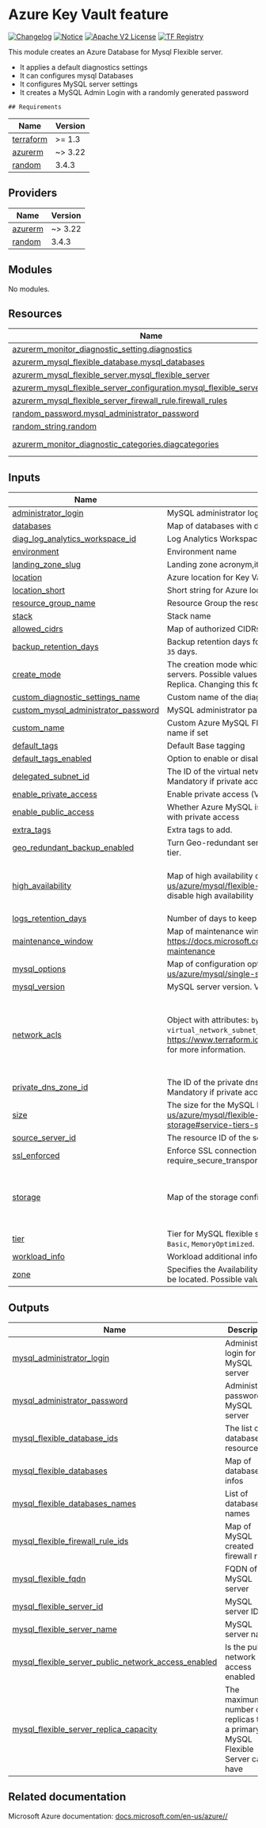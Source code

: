 # Azure Key Vault feature
[![Changelog](https://img.shields.io/badge/changelog-release-green.svg)](CHANGELOG.md) [![Notice](https://img.shields.io/badge/notice-copyright-yellow.svg)](NOTICE) [![Apache V2 License](https://img.shields.io/badge/license-Apache%20V2-orange.svg)](LICENSE) [![TF Registry](https://img.shields.io/badge/terraform-registry-blue.svg)](https://registry.terraform.io/)

This module creates an Azure Database for Mysql Flexible server. 

  - It applies a default diagnostics settings  
  - It can configures mysql Databases  
  - It configures MySQL server settings
  - It creates a MySQL Admin Login with a randomly generated password


<!-- BEGIN_TF_DOCS -->
    ## Requirements

| Name | Version |
|------|---------|
| <a name="requirement_terraform"></a> [terraform](#requirement\_terraform) | >= 1.3 |
| <a name="requirement_azurerm"></a> [azurerm](#requirement\_azurerm) | ~> 3.22 |
| <a name="requirement_random"></a> [random](#requirement\_random) | 3.4.3 |

## Providers

| Name | Version |
|------|---------|
| <a name="provider_azurerm"></a> [azurerm](#provider\_azurerm) | ~> 3.22 |
| <a name="provider_random"></a> [random](#provider\_random) | 3.4.3 |

## Modules

No modules.

## Resources

| Name | Type |
|------|------|
| [azurerm_monitor_diagnostic_setting.diagnostics](https://registry.terraform.io/providers/hashicorp/azurerm/latest/docs/resources/monitor_diagnostic_setting) | resource |
| [azurerm_mysql_flexible_database.mysql_databases](https://registry.terraform.io/providers/hashicorp/azurerm/latest/docs/resources/mysql_flexible_database) | resource |
| [azurerm_mysql_flexible_server.mysql_flexible_server](https://registry.terraform.io/providers/hashicorp/azurerm/latest/docs/resources/mysql_flexible_server) | resource |
| [azurerm_mysql_flexible_server_configuration.mysql_flexible_server_config](https://registry.terraform.io/providers/hashicorp/azurerm/latest/docs/resources/mysql_flexible_server_configuration) | resource |
| [azurerm_mysql_flexible_server_firewall_rule.firewall_rules](https://registry.terraform.io/providers/hashicorp/azurerm/latest/docs/resources/mysql_flexible_server_firewall_rule) | resource |
| [random_password.mysql_administrator_password](https://registry.terraform.io/providers/hashicorp/random/3.4.3/docs/resources/password) | resource |
| [random_string.random](https://registry.terraform.io/providers/hashicorp/random/3.4.3/docs/resources/string) | resource |
| [azurerm_monitor_diagnostic_categories.diagcategories](https://registry.terraform.io/providers/hashicorp/azurerm/latest/docs/data-sources/monitor_diagnostic_categories) | data source |

## Inputs

| Name | Description | Type | Default | Required |
|------|-------------|------|---------|:--------:|
| <a name="input_administrator_login"></a> [administrator\_login](#input\_administrator\_login) | MySQL administrator login | `string` | n/a | yes |
| <a name="input_databases"></a> [databases](#input\_databases) | Map of databases with default collation and charset. | `map(map(string))` | n/a | yes |
| <a name="input_diag_log_analytics_workspace_id"></a> [diag\_log\_analytics\_workspace\_id](#input\_diag\_log\_analytics\_workspace\_id) | Log Analytics Workspace Id for logs and metrics diagnostics destination | `string` | n/a | yes |
| <a name="input_environment"></a> [environment](#input\_environment) | Environment name | `string` | n/a | yes |
| <a name="input_landing_zone_slug"></a> [landing\_zone\_slug](#input\_landing\_zone\_slug) | Landing zone acronym,it will be used to generate the resource nae | `string` | n/a | yes |
| <a name="input_location"></a> [location](#input\_location) | Azure location for Key Vault. | `string` | n/a | yes |
| <a name="input_location_short"></a> [location\_short](#input\_location\_short) | Short string for Azure location. | `string` | n/a | yes |
| <a name="input_resource_group_name"></a> [resource\_group\_name](#input\_resource\_group\_name) | Resource Group the resources will belong to | `string` | n/a | yes |
| <a name="input_stack"></a> [stack](#input\_stack) | Stack name | `string` | n/a | yes |
| <a name="input_allowed_cidrs"></a> [allowed\_cidrs](#input\_allowed\_cidrs) | Map of authorized CIDRs. Mandatory if public access is enabled | `map(string)` | `null` | no |
| <a name="input_backup_retention_days"></a> [backup\_retention\_days](#input\_backup\_retention\_days) | Backup retention days for the server, supported values are between `7` and `35` days. | `number` | `7` | no |
| <a name="input_create_mode"></a> [create\_mode](#input\_create\_mode) | The creation mode which can be used to restore or replicate existing servers. Possible values are Default, PointInTimeRestore, GeoRestore, and Replica. Changing this forces a new MySQL Flexible Server to be created. | `string` | `"Default"` | no |
| <a name="input_custom_diagnostic_settings_name"></a> [custom\_diagnostic\_settings\_name](#input\_custom\_diagnostic\_settings\_name) | Custom name of the diagnostics settings, name will be 'default' if not set. | `string` | `"default"` | no |
| <a name="input_custom_mysql_administrator_password"></a> [custom\_mysql\_administrator\_password](#input\_custom\_mysql\_administrator\_password) | MySQL administrator password. If not set, randomly generated | `string` | `null` | no |
| <a name="input_custom_name"></a> [custom\_name](#input\_custom\_name) | Custom Azure MySQL Flexible Server Name, it will overide the generated name if set | `string` | `""` | no |
| <a name="input_default_tags"></a> [default\_tags](#input\_default\_tags) | Default Base tagging | `map(string)` | `{}` | no |
| <a name="input_default_tags_enabled"></a> [default\_tags\_enabled](#input\_default\_tags\_enabled) | Option to enable or disable default tags. | `bool` | `true` | no |
| <a name="input_delegated_subnet_id"></a> [delegated\_subnet\_id](#input\_delegated\_subnet\_id) | The ID of the virtual network subnet to create the MySQL Flexible Server. Mandatory if private access is enabled | `string` | `null` | no |
| <a name="input_enable_private_access"></a> [enable\_private\_access](#input\_enable\_private\_access) | Enable private access (VNET Integration) - Requires a delegated subnet | `bool` | `true` | no |
| <a name="input_enable_public_access"></a> [enable\_public\_access](#input\_enable\_public\_access) | Whether Azure MySQL is available from public network. - Not compatible with private access | `bool` | `false` | no |
| <a name="input_extra_tags"></a> [extra\_tags](#input\_extra\_tags) | Extra tags to add. | `map(string)` | `{}` | no |
| <a name="input_geo_redundant_backup_enabled"></a> [geo\_redundant\_backup\_enabled](#input\_geo\_redundant\_backup\_enabled) | Turn Geo-redundant server backups on/off. Not available for the Basic tier. | `bool` | `false` | no |
| <a name="input_high_availability"></a> [high\_availability](#input\_high\_availability) | Map of high availability configuration: https://docs.microsoft.com/en-us/azure/mysql/flexible-server/concepts-high-availability. `null` to disable high availability | <pre>object({<br>    mode                      = string<br>    standby_availability_zone = optional(number)<br>  })</pre> | <pre>{<br>  "mode": "SameZone",<br>  "standby_availability_zone": 1<br>}</pre> | no |
| <a name="input_logs_retention_days"></a> [logs\_retention\_days](#input\_logs\_retention\_days) | Number of days to keep logs on storage account. | `number` | `30` | no |
| <a name="input_maintenance_window"></a> [maintenance\_window](#input\_maintenance\_window) | Map of maintenance window configuration: https://docs.microsoft.com/en-us/azure/mysql/flexible-server/concepts-maintenance | `map(number)` | `null` | no |
| <a name="input_mysql_options"></a> [mysql\_options](#input\_mysql\_options) | Map of configuration options: https://learn.microsoft.com/en-us/azure/mysql/single-server/concepts-server-parameters | `map(string)` | `{}` | no |
| <a name="input_mysql_version"></a> [mysql\_version](#input\_mysql\_version) | MySQL server version. Valid values are `5.7` and `8.0.21` | `string` | `"8.0.21"` | no |
| <a name="input_network_acls"></a> [network\_acls](#input\_network\_acls) | Object with attributes: `bypass`, `default_action`, `ip_rules`, `virtual_network_subnet_ids`. Set to `null` to disable. See https://www.terraform.io/docs/providers/azurerm/r/key_vault.html#bypass for more information. | <pre>object({<br>    bypass                     = optional(string, "None"),<br>    default_action             = optional(string, "Deny"),<br>    ip_rules                   = optional(list(string)),<br>    virtual_network_subnet_ids = optional(list(string)),<br>  })</pre> | `{}` | no |
| <a name="input_private_dns_zone_id"></a> [private\_dns\_zone\_id](#input\_private\_dns\_zone\_id) | The ID of the private dns zone to create the MySQL Flexible Server. Mandatory if private access is enabled | `string` | `null` | no |
| <a name="input_size"></a> [size](#input\_size) | The size for the MySQL Flexible Server: https://learn.microsoft.com/en-us/azure/mysql/flexible-server/concepts-service-tiers-storage#service-tiers-size-and-server-types | `string` | `"Standard_D2ds_v4"` | no |
| <a name="input_source_server_id"></a> [source\_server\_id](#input\_source\_server\_id) | The resource ID of the source MySQL Flexible Server to be restored. | `string` | `null` | no |
| <a name="input_ssl_enforced"></a> [ssl\_enforced](#input\_ssl\_enforced) | Enforce SSL connection on MySQL provider and set require\_secure\_transport on MySQL Server | `bool` | `true` | no |
| <a name="input_storage"></a> [storage](#input\_storage) | Map of the storage configuration | <pre>object({<br>    auto_grow_enabled = optional(bool)<br>    iops              = optional(number)<br>    size_gb           = optional(number)<br>  })</pre> | `null` | no |
| <a name="input_tier"></a> [tier](#input\_tier) | Tier for MySQL flexible server SKU. Possible values are: `GeneralPurpose`, `Basic`, `MemoryOptimized`. | `string` | `"GeneralPurpose"` | no |
| <a name="input_workload_info"></a> [workload\_info](#input\_workload\_info) | Workload additional info to be used in the resource name | `string` | `""` | no |
| <a name="input_zone"></a> [zone](#input\_zone) | Specifies the Availability Zone in which this MySQL Flexible Server should be located. Possible values are 1, 2 and 3 | `number` | `1` | no |

## Outputs

| Name | Description |
|------|-------------|
| <a name="output_mysql_administrator_login"></a> [mysql\_administrator\_login](#output\_mysql\_administrator\_login) | Administrator login for MySQL server |
| <a name="output_mysql_administrator_password"></a> [mysql\_administrator\_password](#output\_mysql\_administrator\_password) | Administrator password for MySQL server |
| <a name="output_mysql_flexible_database_ids"></a> [mysql\_flexible\_database\_ids](#output\_mysql\_flexible\_database\_ids) | The list of all database resource IDs |
| <a name="output_mysql_flexible_databases"></a> [mysql\_flexible\_databases](#output\_mysql\_flexible\_databases) | Map of databases infos |
| <a name="output_mysql_flexible_databases_names"></a> [mysql\_flexible\_databases\_names](#output\_mysql\_flexible\_databases\_names) | List of databases names |
| <a name="output_mysql_flexible_firewall_rule_ids"></a> [mysql\_flexible\_firewall\_rule\_ids](#output\_mysql\_flexible\_firewall\_rule\_ids) | Map of MySQL created firewall rules |
| <a name="output_mysql_flexible_fqdn"></a> [mysql\_flexible\_fqdn](#output\_mysql\_flexible\_fqdn) | FQDN of the MySQL server |
| <a name="output_mysql_flexible_server_id"></a> [mysql\_flexible\_server\_id](#output\_mysql\_flexible\_server\_id) | MySQL server ID |
| <a name="output_mysql_flexible_server_name"></a> [mysql\_flexible\_server\_name](#output\_mysql\_flexible\_server\_name) | MySQL server name |
| <a name="output_mysql_flexible_server_public_network_access_enabled"></a> [mysql\_flexible\_server\_public\_network\_access\_enabled](#output\_mysql\_flexible\_server\_public\_network\_access\_enabled) | Is the public network access enabled |
| <a name="output_mysql_flexible_server_replica_capacity"></a> [mysql\_flexible\_server\_replica\_capacity](#output\_mysql\_flexible\_server\_replica\_capacity) | The maximum number of replicas that a primary MySQL Flexible Server can have |
<!-- END_TF_DOCS -->
## Related documentation

Microsoft Azure documentation: [docs.microsoft.com/en-us/azure//](https://docs.microsoft.com/en-us/azure//)